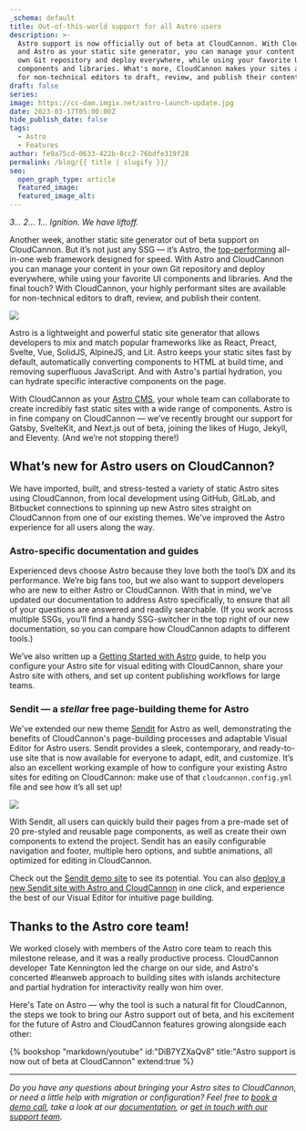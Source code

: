 ```yaml
---
_schema: default
title: Out-of-this-world support for all Astro users
description: >-
  Astro support is now officially out of beta at CloudCannon. With CloudCannon
  and Astro as your static site generator, you can manage your content in your
  own Git repository and deploy everywhere, while using your favorite UI
  components and libraries. What's more, CloudCannon makes your sites available
  for non-technical editors to draft, review, and publish their content.
draft: false
series:
image: https://cc-dam.imgix.net/astro-launch-update.jpg
date: 2023-03-17T05:00:00Z
hide_publish_date: false
tags:
  - Astro
  - Features
author: fe9a75cd-0633-422b-8cc2-76bdfe319f28
permalink: /blog/{{ title | slugify }}/
seo:
  open_graph_type: article
  featured_image:
  featured_image_alt:
---
```

*3… 2… 1… Ignition. We have liftoff.*

Another week, another static site generator out of beta support on CloudCannon. But it’s not just any SSG — it’s Astro, the [top-performing](https://astro.build/blog/2023-web-framework-performance-report/) all-in-one web framework designed for speed. With Astro and CloudCannon you can manage your content in your own Git repository and deploy everywhere, while using your favorite UI components and libraries. And the final touch? With CloudCannon, your highly performant sites are available for non-technical editors to draft, review, and publish their content.

![](https://cc-dam.imgix.net/astro-launch-hero.png)

Astro is a lightweight and powerful static site generator that allows developers to mix and match popular frameworks like as React, Preact, Svelte, Vue, SolidJS, AlpineJS, and Lit. Astro keeps your static sites fast by default, automatically converting components to HTML at build time, and removing superfluous JavaScript. And with Astro's partial hydration, you can hydrate specific interactive components on the page.

With CloudCannon as your <a target="_blank" rel="noopener" href="/astro-cms/">Astro CMS</a>, your whole team can collaborate to create incredibly fast static sites with a wide range of components. Astro is in fine company on CloudCannon — we’ve recently brought our support for Gatsby, SvelteKit, and Next.js out of beta, joining the likes of Hugo, Jekyll, and Eleventy. (And we’re not stopping there!)

## **What’s new for Astro users on CloudCannon?**

We have imported, built, and stress-tested a variety of static Astro sites using CloudCannon, from local development using GitHub, GitLab, and Bitbucket connections to spinning up new Astro sites straight on CloudCannon from one of our existing themes. We've improved the Astro experience for all users along the way.

### **Astro-specific documentation and guides**

Experienced devs choose Astro because they love both the tool’s DX and its performance. We’re big fans too, but we also want to support developers who are new to either Astro or CloudCannon. With that in mind, we've updated our documentation to address Astro specifically, to ensure that all of your questions are answered and readily searchable. (If you work across multiple SSGs, you’ll find a handy SSG-switcher in the top right of our new documentation, so you can compare how CloudCannon adapts to different tools.)

We’ve also written up a [Getting Started with Astro](https://cloudcannon.com/documentation/guides/astro-starter-guide/) guide, to help you configure your Astro site for visual editing with CloudCannon, share your Astro site with others, and set up content publishing workflows for large teams.

### **Sendit — a *stellar* free page-building theme for Astro**

We've extended our new theme <a target="_blank" rel="noopener" href="https://cloudcannon.com/templates/sendit/">Sendit</a> for Astro as well, demonstrating the benefits of CloudCannon's page-building processes and adaptable Visual Editor for Astro users. Sendit provides a sleek, contemporary, and ready-to-use site that is now available for everyone to adapt, edit, and customize. It’s also an excellent working example of how to configure your existing Astro sites for editing on CloudCannon: make use of that `cloudcannon.config.yml` file and see how it’s all set up!

![](https://cc-dam.imgix.net/sendit-hero-browser.png)

With Sendit, all users can quickly build their pages from a pre-made set of 20 pre-styled and reusable page components, as well as create their own components to extend the project. Sendit has an easily configurable navigation and footer, multiple hero options, and subtle animations, all optimized for editing in CloudCannon.

Check out the <a target="_blank" rel="noopener" href="https://top-quail.cloudvent.net/">Sendit demo site</a> to see its potential. You can also <a target="_blank" rel="noopener" href="https://app.cloudcannon.com/#sites/templates/astro/cloudcannon/sendit-astro-template">deploy a new Sendit site with Astro and CloudCannon</a> in one click, and experience the best of our Visual Editor for intuitive page building.

## Thanks to the Astro core team!

We worked closely with members of the Astro core team to reach this milestone release, and it was a really productive process. CloudCannon developer Tate Kennington led the charge on our side, and Astro's concerted \#leanweb approach to building sites with islands architecture and partial hydration for interactivity really won him over.

Here's Tate on Astro — why the tool is such a natural fit for CloudCannon, the steps we took to bring our Astro support out of beta, and his excitement for the future of Astro and CloudCannon features growing alongside each other:

{% bookshop "markdown/youtube" id:"DiB7YZXaQv8" title:"Astro support is now out of beta at CloudCannon" extend:true %}

---

*Do you have any questions about bringing your Astro sites to CloudCannon, or need a little help with migration or configuration? Feel free to <a target="_blank" rel="noopener" href="/book-a-demo/">book a demo call</a>, take a look at our <a target="_blank" rel="noopener" href="/documentation/">documentation</a>, or <a target="_blank" rel="noopener" href="/support/">get in touch with our support team</a>.*